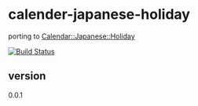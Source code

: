 # calender-japanese-holiday

porting to [Calendar::Japanese::Holiday](http://search.cpan.org/~kztomita/Calendar-Japanese-Holiday-0.03/lib/Calendar/Japanese/Holiday.pm)

[![Build Status](https://travis-ci.org/masahitojp/calendar-japanese-holiday.svg?branch=master)](https://travis-ci.org/masahitojp/calendar-japanese-holiday)

## version
0.0.1


